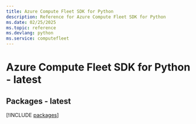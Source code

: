 ```yaml
---
title: Azure Compute Fleet SDK for Python
description: Reference for Azure Compute Fleet SDK for Python
ms.date: 02/25/2025
ms.topic: reference
ms.devlang: python
ms.service: computefleet
---
```

# Azure Compute Fleet SDK for Python - latest
## Packages - latest
[!INCLUDE [packages](compute-fleet-index.md)]